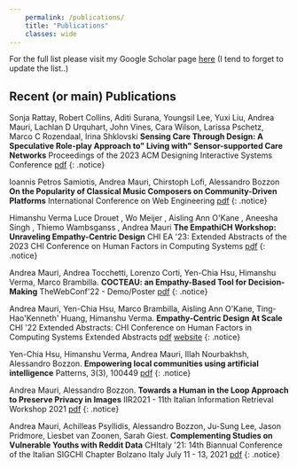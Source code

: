 ```yaml
---
    permalink: /publications/
    title: "Publications"
    classes: wide
---
```


For the full list please visit my Google Scholar page [here](https://scholar.google.com/citations?hl=it&user=pmziRtMAAAAJ&view_op=list_work) (I tend to forget to update the list..)

## Recent (or main) Publications

Sonja Rattay, Robert Collins, Aditi Surana, Youngsil Lee, Yuxi Liu, Andrea Mauri, Lachlan D Urquhart, John Vines, Cara Wilson, Larissa Pschetz, Marco C Rozendaal, Irina Shklovski **Sensing Care Through Design: A Speculative Role-play Approach to" Living with" Sensor-supported Care Networks** Proceedings of the 2023 ACM Designing Interactive Systems Conference [pdf](https://dl.acm.org/doi/abs/10.1145/3563657.3596066)
{: .notice} 

Ioannis Petros Samiotis, Andrea Mauri, Chirstoph Lofi, Alessandro Bozzon **On the Popularity of Classical Music Composers on Community-Driven Platforms** International Conference on Web Engineering [pdf](https://link.springer.com/chapter/10.1007/978-3-031-34444-2_24)
{: .notice}

Himanshu Verma Luce Drouet , Wo Meijer , Aisling Ann O'Kane , Aneesha Singh , Thiemo Wambsganss , Andrea Mauri **The EmpathiCH Workshop: Unraveling Empathy-Centric Design**  CHI EA '23: Extended Abstracts of the 2023 CHI Conference on Human Factors in Computing Systems [pdf](https://dl.acm.org/doi/abs/10.1145/3544549.3573796)
{: .notice}

Andrea Mauri, Andrea Tocchetti, Lorenzo Corti, Yen-Chia Hsu, Himanshu Verma, Marco Brambilla.  **COCTEAU: an Empathy-Based Tool for Decision-Making** TheWebConf'22 - Demo/Poster [pdf](https://www2022.thewebconf.org/PaperFiles/47.pdf)
{: .notice} 

Andrea Mauri, Yen-Chia Hsu, Marco Brambilla, Aisling Ann O'Kane, Ting-Hao'Kenneth' Huang, Himanshu Verma.  **Empathy-Centric Design At Scale** CHI '22 Extended Abstracts: CHI Conference on Human Factors in Computing Systems Extended Abstracts [pdf](https://dl.acm.org/doi/abs/10.1145/3491101.3503744) [website](https://www.empathich.io/)
{: .notice} 

Yen-Chia Hsu, Himanshu Verma, Andrea Mauri, Illah Nourbakhsh, Alessandro Bozzon. **Empowering local communities using artificial intelligence** Patterns, 3(3), 100449 [pdf](https://www.sciencedirect.com/science/article/pii/S2666389922000228)
{: .notice} 

Andrea Mauri, Alessandro Bozzon. **Towards a Human in the Loop Approach to Preserve Privacy in Images** IIR2021 - 11th Italian Information Retrieval Workshop 2021 [pdf](http://ceur-ws.org/Vol-2947/paper6.pdf)
{: .notice} 

Andrea Mauri, Achilleas Psyllidis, Alessandro Bozzon, Ju-Sung Lee, Jason Pridmore, Liesbet van Zoonen, Sarah Giest. **Complementing Studies on Vulnerable Youths with Reddit Data** CHItaly '21: 14th Biannual Conference of the Italian SIGCHI Chapter Bolzano Italy July 11 - 13, 2021 [pdf](https://dl.acm.org/doi/pdf/10.1145/3464385.3464703)
{: .notice} 